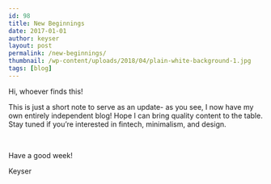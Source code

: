 ```yaml
---
id: 98
title: New Beginnings
date: 2017-01-01
author: keyser
layout: post
permalink: /new-beginnings/
thumbnail: /wp-content/uploads/2018/04/plain-white-background-1.jpg
tags: [blog]
---
```

Hi, whoever finds this!

This is just a short note to serve as an update- as you see, I now have my own entirely independent blog! Hope I can bring quality content to the table. Stay tuned if you&#8217;re interested in fintech, minimalism, and design.

&nbsp;

Have a good week!

Keyser